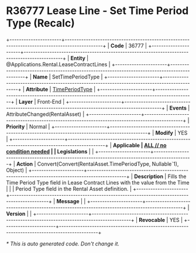 ﻿---
erp.type: front-end-business-rule
erp.entity: Applications.Rental.LeaseContractLines
---

# R36777 Lease Line - Set Time Period Type (Recalc)
+----------------------+----------------------------------------------------------------------------------------------+
| **Code**             | 36777                                                                                        |
+----------------------+----------------------------------------------------------------------------------------------+
| **Entity**           | @Applications.Rental.LeaseContractLines                                                      |
+----------------------+----------------------------------------------------------------------------------------------+
| **Name**             | SetTimePeriodType                                                                            |
+----------------------+----------------------------------------------------------------------------------------------+
| **Attribute**        | [TimePeriodType](../entities/Applications.Rental.LeaseContractLines.md#timeperiodtype)       |
+----------------------+----------------------------------------------------------------------------------------------+
| **Layer**            | Front-End                                                                                    |
+----------------------+----------------------------------------------------------------------------------------------+
| **Events**           | AttributeChanged(RentalAsset)                                                                |
+----------------------+----------------------------------------------------------------------------------------------+
| **Priority**         | Normal                                                                                       |
+----------------------+----------------------------------------------------------------------------------------------+
| **Modify**           | YES                                                                                          |
+----------------------+----------------------------------------------------------------------------------------------+
| **Applicable         | [ALL // no condition needed](xref:applicable-legislations)                                   |
| Legislations**       |                                                                                              |
+----------------------+----------------------------------------------------------------------------------------------+
| **Action**           | Convert(Convert(RentalAsset.TimePeriodType, Nullable`1), Object)                             |
+----------------------+----------------------------------------------------------------------------------------------+
| **Description**      | Fills the Time Period Type field in Lease Contract Lines with the value from the Time        |
|                      | Period Type field in the Rental Asset definition.                                            |
+----------------------+----------------------------------------------------------------------------------------------+
| **Message**          |                                                                                              |
+----------------------+----------------------------------------------------------------------------------------------+
| **Version**          |                                                                                              |
+----------------------+----------------------------------------------------------------------------------------------+
| **Revocable**        | YES                                                                                          |
+----------------------+----------------------------------------------------------------------------------------------+

*\* This is auto generated code. Don't change it.*
